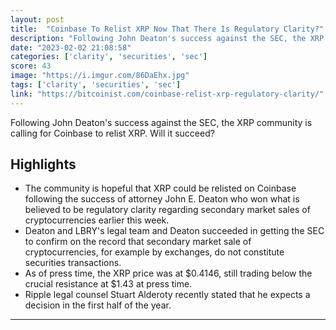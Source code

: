 ```yaml
---
layout: post
title:  "Coinbase To Relist XRP Now That There Is Regulatory Clarity?"
description: "Following John Deaton's success against the SEC, the XRP community is calling for Coinbase to relist XRP. Will it succeed?"
date: "2023-02-02 21:08:58"
categories: ['clarity', 'securities', 'sec']
score: 43
image: "https://i.imgur.com/86DaEhx.jpg"
tags: ['clarity', 'securities', 'sec']
link: "https://bitcoinist.com/coinbase-relist-xrp-regulatory-clarity/"
---
```


Following John Deaton's success against the SEC, the XRP community is calling for Coinbase to relist XRP. Will it succeed?

## Highlights

- The community is hopeful that XRP could be relisted on Coinbase following the success of attorney John E. Deaton who won what is believed to be regulatory clarity regarding secondary market sales of cryptocurrencies earlier this week.
- Deaton and LBRY's legal team and Deaton succeeded in getting the SEC to confirm on the record that secondary market sale of cryptocurrencies, for example by exchanges, do not constitute securities transactions.
- As of press time, the XRP price was at $0.4146, still trading below the crucial resistance at $1.43 at press time.
- Ripple legal counsel Stuart Alderoty recently stated that he expects a decision in the first half of the year.

---
